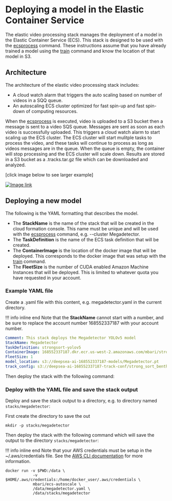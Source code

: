# Deploying a model in the Elastic Container Service

The elastic video processing stack manages the deployment of a model in the Elastic Container Service (ECS).
This stack is designed to be used with the [ecsprocess](/commands/process) command.
These instructions assume that you have already trained a model using the [train](/commands/train) command
and know the location of that model in S3.

## Architecture

The architecture of the elastic video processing stack includes:

 * A cloud watch alarm that triggers the auto scaling based on number of videos in a SQQ queue.
 * An autoscaling ECS cluster optimized for fast spin-up and fast spin-down of computing resources. 

When the [ecsprocess](/commands/process) is executed, video is uploaded to a S3 bucket then a message is sent to a video
SQS queue. Messages are sent as soon as each video is successfully uploaded. This triggers a cloud watch alarm to 
start scaling up the ECS cluster.  The ECS cluster will start mulitple tasks to process the video, and these tasks 
will continue to process as long as videos messages are in the queue. When the queue is empty, the container will 
stop processing and the ECS cluster will scale down. Results are stored in a S3 bucket as a .tracks.tar.gz file which
can be downloaded and analyzed.

[click image below to see larger example]
 
[![Image link](/imgs/ecs_arch_small.png)](/imgs/ecs_arch.png)

 
## Deploying a new model

The following is the YAML formatting that describes the model. 
 
 * The **StackName** is the name of the stack that will be created in the cloud formation console. This name must be unique and will be used with the [ecsprocess](/commands/process) command, e.g. --cluster Megadetector.
 * The **TaskDefinition** is the name of the ECS task definition that will be created.  
 * The **ContainerImage** is the location of the docker image that will be deployed.  This corresponds to the docker image that was setup with the [train](/commands/train) command.
 * The **FleetSize** is the number of CUDA enabled Amazon Machine Instances that will be deployed. This is limited to whatever quota you have requested in your account.

### Example YAML file

Create a .yaml file with this content, e.g. megadetector.yaml in the current directory.

!!! info inline end 
      Note that the **StackName** cannot start with a number, and be sure to replace the account number 168552337187 with your account number.

```yaml
Comment: This stack deploys the Megadetector YOLOv5 model
StackName: Megadetector
TaskDefinition: strongsort-yolov5
ContainerImage: 168552337187.dkr.ecr.us-west-2.amazonaws.com/mbari/strongsort-yolov5:1.10.0
FleetSize: 1
model_location: s3://deepsea-ai-168552337187-models/Megadetector.pt
track_config: s3://deepsea-ai-168552337187-track-conf/strong_sort_benthic.yaml
```

Then deploy the stack with the following command:
 
### Deploy with the YAML file and save the stack output

Deploy and save the stack output to a directory, e.g. to directory named `stacks/megadetector`:

First create the directory to save the out
```shell
mkdir -p stacks/megadetector
```
Then deploy the stack with the following command which will save the output to the directory `stacks/megadetector`:
  
!!! info inline end 
      Note that your AWS credentials must be setup in the ~/.aws/credentials file.  See the [AWS CLI documentation](https://docs.aws.amazon.com/cli/latest/userguide/cli-configure-files.html) for more information.

```shell
docker run -v $PWD:/data \
            -v $HOME/.aws/credentials:/home/docker_user/.aws/credentials \
            mbari/ecs-autoscale \
            /data/megadetector.yaml \
            /data/stacks/megadetector
```


